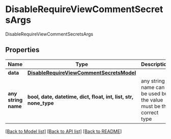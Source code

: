 # DisableRequireViewCommentSecretsArgs

DisableRequireViewCommentSecretsArgs

## Properties
Name | Type | Description | Notes
------------ | ------------- | ------------- | -------------
**data** | [**DisableRequireViewCommentSecretsModel**](DisableRequireViewCommentSecretsModel.md) |  | [optional] 
**any string name** | **bool, date, datetime, dict, float, int, list, str, none_type** | any string name can be used but the value must be the correct type | [optional]

[[Back to Model list]](../README.md#documentation-for-models) [[Back to API list]](../README.md#documentation-for-api-endpoints) [[Back to README]](../README.md)


